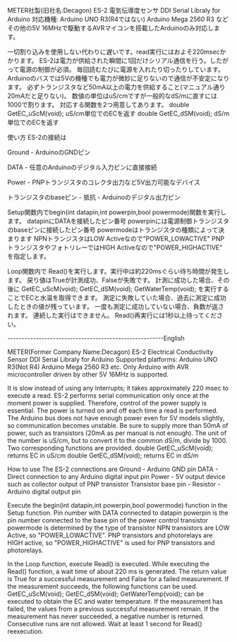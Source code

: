 METER社製(旧社名:Decagon) 
ES-2 電気伝導度センサ
DDI Serial Libraly for Arduino
対応機種:
  Arduino UNO R3(R4ではない)
  Arduino Mega 2560 R3 など
その他の5V 16MHzで駆動するAVRマイコンを搭載したArduinoのみ対応します。

一切割り込みを使用しない代わりに遅いです。read実行にはおよそ220msecかかります。
ES-2は電力が供給された瞬間に1回だけシリアル通信を行う。したがって電源の制御が必須。
毎回読むたびに電源を入れたり切ったりしています。
Arduinoのバスでは5Vの機種でも電力が微妙に足りないので通信が不安定になります。
必ずトランジスタなど50mA以上の電力を供給すること(マニュアル通り20mAだと足りない)。
数値の単位はuS/cmですが一般的なdS/mに直すには1000で割ります。
対応する関数を2つ用意してあります。
double GetEC_uScM(void);    uS/cm単位でのECを返す
double GetEC_dSM(void);     dS/m単位でのECを返す

使い方
ES-2の接続は

Ground - ArduinoのGNDピン

DATA - 任意のArduinoのデジタル入力ピンに直接接続

Power - PNPトランジスタのコレクタ出力など5V出力可能なデバイス

トランジスタのbaseピン - 抵抗 - Arduinoのデジタル出力ピン


Setup関数内でbegin(int datapin,int powerpin,bool powermode)関数を実行します。
datapinにDATAを接続したピン番号
powerpinには電源制御トランジスタのbaseピンに接続したピン番号
powermodeはトランジスタの種類によって決まります
  NPNトランジスタはLOW Activeなので"POWER_LOWACTIVE"
  PNPトランジスタやフォトリレーではHIGH Activeなので"POWER_HIGHACTIVE"
  を指定します。

Loop関数内で
Read()を実行します。実行中は約220msぐらい待ち時間が発生します。
戻り値はTrueが計測成功、Falseが失敗です。
計測に成功した場合、その後に
GetEC_uScM(void);
GetEC_dSM(void);
GetWaterTemp(void);
を実行することでECと水温を取得できます。
測定に失敗していた場合、過去に測定に成功したときの値が残っています。
一度も測定に成功していない場合、負数が返されます。
連続した実行はできません。
Read()再実行には1秒以上待ってください。

-------------------------------------------------------English

METER(Former Company Name:Decagon) 
ES-2 Electrical Conductivity Sensor
DDI Serial Libraly for Arduino
Supported platforms:
  Arduino UNO R3(Not R4)
  Arduino Mega 2560 R3 etc.
Only Arduino with AVR microcontroller driven by other 5V 16MHz is supported.

It is slow instead of using any interrupts; it takes approximately 220 msec to execute a read.
ES-2 performs serial communication only once at the moment power is supplied. Therefore, control of the power supply is essential.
The power is turned on and off each time a read is performed.
The Arduino bus does not have enough power even for 5V models slightly, so communication becomes unstable.
Be sure to supply more than 50mA of power, such as transistors (20mA as per manual is not enough).
The unit of the number is uS/cm, but to convert it to the common dS/m, divide by 1000.
Two corresponding functions are provided.
double GetEC_uScM(void); returns EC in uS/cm
double GetEC_dSM(void); returns EC in dS/m

How to use
The ES-2 connections are
Ground - Arduino GND pin
DATA - Direct connection to any Arduino digital input pin
Power - 5V output device such as collector output of PNP transistor
Transistor base pin - Resistor - Arduino digital output pin

Execute the begin(int datapin,int powerpin,bool powermode) function in the Setup function.
Pin number with DATA connected to datapin
powerpin is the pin number connected to the base pin of the power control transistor
powermode is determined by the type of transistor
  NPN transistors are LOW Active, so "POWER_LOWACTIVE".
  PNP transistors and photorelays are HIGH active, so "POWER_HIGHACTIVE" is used for PNP transistors and photorelays.

In the Loop function, execute
Read() is executed. While executing the Read() function, a wait time of about 220 ms is generated.
The return value is True for a successful measurement and False for a failed measurement.
If the measurement succeeds, the following functions can be used.
GetEC_uScM(void);
GetEC_dSM(void);
GetWaterTemp(void);
can be executed to obtain the EC and water temperature.
If the measurement has failed, the values from a previous successful measurement remain.
If the measurement has never succeeded, a negative number is returned.
Consecutive runs are not allowed.
Wait at least 1 second for Read() reexecution.
